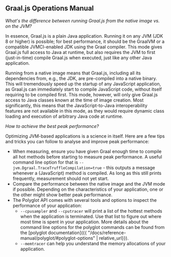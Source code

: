 ## Graal.js Operations Manual

_What's the difference between running Graal.js from the native image vs. on the JVM?_

In essence, Graal.js is a plain Java application.
Running it on any JVM (JDK 8 or higher) is possible; for best performance, it should be the GraalVM or a compatible JVMCI-enabled JDK using the Graal compiler.
This mode gives Graal.js full access to Java at runtime, but also requires the JVM to first (just-in-time) compile Graal.js when executed, just like any other Java application.

Running from a native image means that Graal.js, including all its dependencies from, e.g., the JDK, are pre-compiled into a native binary.
This will tremendously speed up the startup of any JavaScript application, as Graal.js can immediately start to compile JavaScript code, without itself requiring to be compiled first.
This mode, however, will only give Graal.js access to Java classes known at the time of image creation.
Most significantly, this means that the JavaScript-to-Java interoperability features are not available in this mode, as they would require dynamic class loading and execution of arbitrary Java code at runtime.

_How to achieve the best peak performance?_

Optimizing JVM-based applications is a science in itself.
Here are a few tips and tricks you can follow to analyse and improve peak performance:

* When measuring, ensure you have given Graal enough time to compile all hot methods before starting to measure peak performance. A useful command line option for that is `--jvm.Dgraal.TraceTruffleCompilation=true` - this outputs a message whenever a (JavaScript) method is compiled. As long as this still prints frequently, measurement should not yet start.
* Compare the performance between the native image and the JVM mode if possible. Depending on the characteristics of your application, one or the other might show better peak performance.
* The Polyglot API comes with several tools and options to inspect the performance of your application:
    * `--cpusampler` and `--cputracer` will print a list of the hottest methods when the application is terminated. Use that list to figure out where most time is spent in your application. More details about the command line options for the polyglot commands can be found from the [polyglot documentation]({{ "/docs/reference-manual/polyglot/#polyglot-options" | relative_url}}).
    * `--memtracer` can help you understand the memory allocations of your application.
